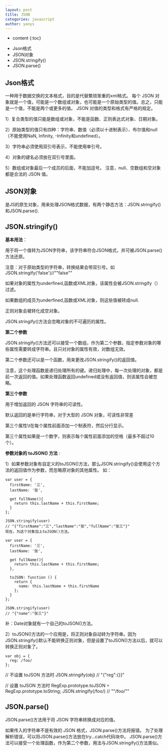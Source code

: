 ```yaml
---
layout: post
title: JSON
categories: javascript 
author: yanys
---
```


* content
{:toc}
- Json格式
- JSON对象
- JSON.stringify()
- JSON.parse()



## Json格式
一种用于数据交换的文本格式，目的是代替繁琐笨重的xml格式。
每个 JSON 对象就是一个值，可能是一个数组或对象，也可能是一个原始类型的值。总之，只能是一个值，不能是两个或更多的值。
JSON 对值的类型和格式有严格的规定。

1）复合类型的值只能是数组或对象，不能是函数、正则表达式对象、日期对象。

2）原始类型的值只有四种：字符串、数值（必须以十进制表示）、布尔值和null（不能使用NaN, Infinity, -Infinity和undefined）。

3）字符串必须使用双引号表示，不能使用单引号。

4）对象的键名必须放在双引号里面。

5）数组或对象最后一个成员的后面，不能加逗号。
注意，null、空数组和空对象都是合法的 JSON 值。

## JSON对象 

是JS的原生对象，用来处理JSON格式数据，有两个静态方法：JSON.stringify()和JSON.parse().

## JSON.stringify() 

**基本用法**： 

用于将一个值转为JSON字符串，该字符串符合JSON格式，并可被JSON.parse()方法还原。 

注意：对于原始类型的字符串，转换结果会带双引号。如JSON.stringify('false')//"\"false\"" 

如果对象的属性为underfined,函数或XML对象，该属性会被JSON.stringify（）过滤。 

如果数组的成员为underfined,函数或XML对象，则这些值被转成null. 

正则对象会被转化成空对象。 

JSON.stringify()方法会忽略对象的不可遍历的属性。  

**第二个参数**  


JSON.stringify()方法还可以接受一个数组，作为第二个参数，指定参数对象的哪些属性需要转成字符串。且只对对象的属性有效，对数组无效。 

第二个参数还可以是一个函数，用来更改JSON.stringify()的返回值。 

注意，这个处理函数是递归处理所有的键。递归处理中，每一次处理的对象，都是前一次返回的值。如果处理函数返回undefined或没有返回值，则该属性会被忽略。

**第三个参数**
  
用于增加返回的 JSON 字符串的可读性。 

默认返回的是单行字符串，对于大型的 JSON 对象，可读性非常差 

第三个属性\t在每个属性前面添加一个制表符，然后分行显示。 

第三个属性如果是一个数字，则表示每个属性前面添加的空格（最多不超过10个）。       
 

**参数对象的 toJSON() 方法** :

1）如果参数对象有自定义的toJSON()方法，那么JSON.stringify()会使用这个方法的返回值作为参数，而忽略原对象的其他属性。
如：
```
var user = {
  firstName: '三',
  lastName: '张',

  get fullName(){
    return this.lastName + this.firstName;
  }
};

JSON.stringify(user)
// "{"firstName":"三","lastName":"张","fullName":"张三"}"
现在，为这个对象加上toJSON()方法。

var user = {
  firstName: '三',
  lastName: '张',

  get fullName(){
    return this.lastName + this.firstName;
  },

  toJSON: function () {
    return {
      name: this.lastName + this.firstName
    };
  }
};

JSON.stringify(user)
// "{"name":"张三"}"
```
补：Date对象就有一个自己的toJSON()方法。 

2）toJSON()方法的一个应用是，将正则对象自动转为字符串。因为JSON.stringify()默认不能转换正则对象，但是设置了toJSON()方法以后，就可以转换正则对象了。

```
var obj = {
  reg: /foo/
};
```

// 不设置 toJSON 方法时
JSON.stringify(obj) // "{"reg":{}}"

// 设置 toJSON 方法时
RegExp.prototype.toJSON = RegExp.prototype.toString;
JSON.stringify(/foo/) // ""/foo/""

## JSON.parse()

JSON.parse()方法用于将 JSON 字符串转换成对应的值。 

如果传入的字符串不是有效的 JSON 格式，JSON.parse()方法将报错。
为了处理解析错误，可以将JSON.parse()方法放在try...catch代码块中。
JSON.parse()方法可以接受一个处理函数，作为第二个参数，用法与JSON.stringify()方法类似。
